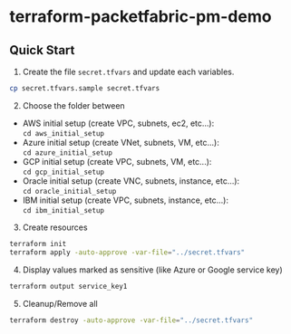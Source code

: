 # terraform-packetfabric-pm-demo

## Quick Start

1. Create the file ``secret.tfvars`` and update each variables.

```sh
cp secret.tfvars.sample secret.tfvars
```

2. Choose the folder between 

- AWS initial setup (create VPC, subnets, ec2, etc...):<br/>``cd aws_initial_setup``
- Azure initial setup (create VNet, subnets, VM, etc...):<br/>``cd azure_initial_setup``
- GCP initial setup (create VPC, subnets, VM, etc...):<br/>``cd gcp_initial_setup``
- Oracle initial setup (create VNC, subnets, instance, etc...):<br/>``cd oracle_initial_setup``
- IBM initial setup (create VPC, subnets, instance, etc...):<br/>``cd ibm_initial_setup``

3. Create resources 
```sh
terraform init
terraform apply -auto-approve -var-file="../secret.tfvars"
```

4. Display values marked as sensitive (like Azure or Google service key)
```sh
terraform output service_key1
```

5. Cleanup/Remove all

```sh
terraform destroy -auto-approve -var-file="../secret.tfvars"
```